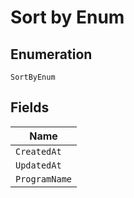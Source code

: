 
# Sort by Enum

## Enumeration

`SortByEnum`

## Fields

| Name |
|  --- |
| `CreatedAt` |
| `UpdatedAt` |
| `ProgramName` |


